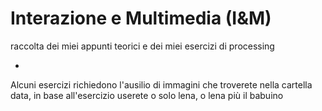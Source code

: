 # Interazione e Multimedia (I&M)
raccolta dei miei appunti teorici e dei miei esercizi di processing

-
Alcuni esercizi richiedono l'ausilio di immagini che troverete nella cartella data, in base all'esercizio userete o solo lena, o lena più il babuino
